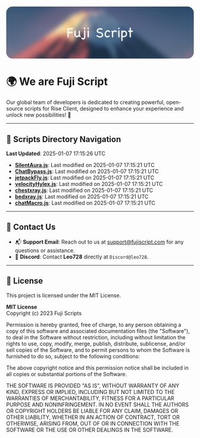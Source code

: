 ![Banner](.github/b.webp)

# 🌍 **We are Fuji Script**

Our global team of developers is dedicated to creating powerful, open-source scripts for Rise Client, designed to enhance your experience and unlock new possibilities! 🌟

---
<!-- SCRIPTS_NAVIGATION_START -->
## 📂 **Scripts Directory Navigation**

**Last Updated**: 2025-01-07 17:15:26 UTC

- **[SilentAura.js](scripts/SilentAura.js)**: Last modified on 2025-01-07 17:15:21 UTC
- **[ChatBypass.js](scripts/ChatBypass.js)**: Last modified on 2025-01-07 17:15:21 UTC
- **[jetpackFly.js](scripts/jetpackFly.js)**: Last modified on 2025-01-07 17:15:21 UTC
- **[velocityHylex.js](scripts/velocityHylex.js)**: Last modified on 2025-01-07 17:15:21 UTC
- **[chestxray.js](scripts/chestxray.js)**: Last modified on 2025-01-07 17:15:21 UTC
- **[bedxray.js](scripts/bedxray.js)**: Last modified on 2025-01-07 17:15:21 UTC
- **[chatMacro.js](scripts/chatMacro.js)**: Last modified on 2025-01-07 17:15:21 UTC

<!-- SCRIPTS_NAVIGATION_END -->

---

## 💬 **Contact Us**  
- 📬 **Support Email**: Reach out to us at [support@fujiscript.com](mailto:support@fujiscript.com) for any questions or assistance.  
- 💬 **Discord**: Contact **Leo728** directly at `Discord@leo728`.

---

## 📜 **License**

This project is licensed under the MIT License.  

**MIT License**  
Copyright (c) 2023 Fuji Scripts  

Permission is hereby granted, free of charge, to any person obtaining a copy of this software and associated documentation files (the "Software"), to deal in the Software without restriction, including without limitation the rights to use, copy, modify, merge, publish, distribute, sublicense, and/or sell copies of the Software, and to permit persons to whom the Software is furnished to do so, subject to the following conditions:  

The above copyright notice and this permission notice shall be included in all copies or substantial portions of the Software.  

THE SOFTWARE IS PROVIDED "AS IS", WITHOUT WARRANTY OF ANY KIND, EXPRESS OR IMPLIED, INCLUDING BUT NOT LIMITED TO THE WARRANTIES OF MERCHANTABILITY, FITNESS FOR A PARTICULAR PURPOSE AND NONINFRINGEMENT. IN NO EVENT SHALL THE AUTHORS OR COPYRIGHT HOLDERS BE LIABLE FOR ANY CLAIM, DAMAGES OR OTHER LIABILITY, WHETHER IN AN ACTION OF CONTRACT, TORT OR OTHERWISE, ARISING FROM, OUT OF OR IN CONNECTION WITH THE SOFTWARE OR THE USE OR OTHER DEALINGS IN THE SOFTWARE.  
